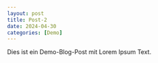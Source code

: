 ```yaml
---
layout: post
title: Post-2
date: 2024-04-30
categories: [Demo]
---
```


Dies ist ein Demo-Blog-Post mit Lorem Ipsum Text.
